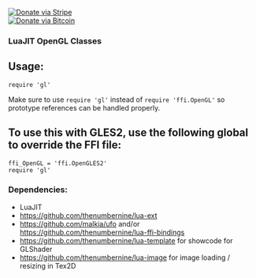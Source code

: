 [![Donate via Stripe](https://img.shields.io/badge/Donate-Stripe-green.svg)](https://buy.stripe.com/00gbJZ0OdcNs9zi288)<br>
[![Donate via Bitcoin](https://img.shields.io/badge/Donate-Bitcoin-green.svg)](bitcoin:37fsp7qQKU8XoHZGRQvVzQVP8FrEJ73cSJ)<br>

### LuaJIT OpenGL Classes

## Usage:
```
require 'gl'
```

Make sure to use `require 'gl'` instead of `require 'ffi.OpenGL'` so prototype references can be handled properly.

## To use this with GLES2, use the following global to override the FFI file:
```
ffi_OpenGL = 'ffi.OpenGLES2'
require 'gl'
```


### Dependencies:

- LuaJIT
- https://github.com/thenumbernine/lua-ext
- https://github.com/malkia/ufo and/or https://github.com/thenumbernine/lua-ffi-bindings
- https://github.com/thenumbernine/lua-template for showcode for GLShader
- https://github.com/thenumbernine/lua-image for image loading / resizing in Tex2D
